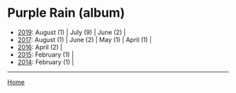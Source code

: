# Purple Rain (album)

  * [2019](./purple-rain-album-2019.md): 
      August (1) | 
      July (9) | 
      June (2) | 
  * [2017](./purple-rain-album-2017.md): 
      August (1) | 
      June (2) | 
      May (1) | 
      April (1) | 
  * [2016](./purple-rain-album-2016.md): 
      April (2) | 
  * [2015](./purple-rain-album-2015.md): 
      February (1) | 
  * [2014](./purple-rain-album-2014.md): 
      February (1) | 

----

[Home](../)

